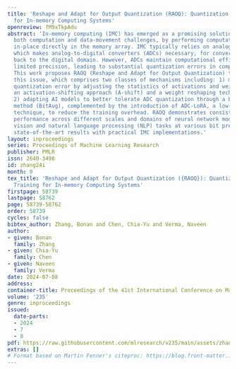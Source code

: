```yaml
---
title: 'Reshape and Adapt for Output Quantization (RAOQ): Quantization-aware Training
  for In-memory Computing Systems'
openreview: fM9xTkpAdu
abstract: 'In-memory computing (IMC) has emerged as a promising solution to address
  both computation and data-movement challenges, by performing computation on data
  in-place directly in the memory array. IMC typically relies on analog operation,
  which makes analog-to-digital converters (ADCs) necessary, for converting results
  back to the digital domain. However, ADCs maintain computational efficiency by having
  limited precision, leading to substantial quantization errors in compute outputs.
  This work proposes RAOQ (Reshape and Adapt for Output Quantization) to overcome
  this issue, which comprises two classes of mechanisms including: 1) mitigating ADC
  quantization error by adjusting the statistics of activations and weights, through
  an activation-shifting approach (A-shift) and a weight reshaping technique (W-reshape);
  2) adapting AI models to better tolerate ADC quantization through a bit augmentation
  method (BitAug), complemented by the introduction of ADC-LoRA, a low-rank approximation
  technique, to reduce the training overhead. RAOQ demonstrates consistently high
  performance across different scales and domains of neural network models for computer
  vision and natural language processing (NLP) tasks at various bit precisions, achieving
  state-of-the-art results with practical IMC implementations.'
layout: inproceedings
series: Proceedings of Machine Learning Research
publisher: PMLR
issn: 2640-3498
id: zhang24i
month: 0
tex_title: 'Reshape and Adapt for Output Quantization ({RAOQ}): Quantization-aware
  Training for In-memory Computing Systems'
firstpage: 58739
lastpage: 58762
page: 58739-58762
order: 58739
cycles: false
bibtex_author: Zhang, Bonan and Chen, Chia-Yu and Verma, Naveen
author:
- given: Bonan
  family: Zhang
- given: Chia-Yu
  family: Chen
- given: Naveen
  family: Verma
date: 2024-07-08
address:
container-title: Proceedings of the 41st International Conference on Machine Learning
volume: '235'
genre: inproceedings
issued:
  date-parts:
  - 2024
  - 7
  - 8
pdf: https://raw.githubusercontent.com/mlresearch/v235/main/assets/zhang24i/zhang24i.pdf
extras: []
# Format based on Martin Fenner's citeproc: https://blog.front-matter.io/posts/citeproc-yaml-for-bibliographies/
---
```

